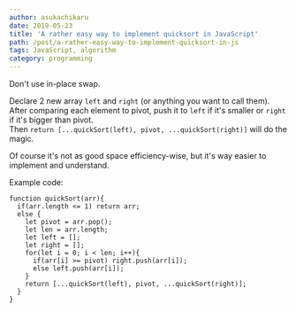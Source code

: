 ```yaml
---
author: asukachikaru
date: 2019-05-23
title: 'A rather easy way to implement quicksort in JavaScript'
path: /post/a-rather-easy-way-to-implement-quicksort-in-js
tags: JavaScript, algorithm
category: programming
---
```


Don't use in-place swap.

Declare 2 new array `left` and `right` (or anything you want to call them).<br>
After comparing each element to pivot, push it to `left` if it's smaller or `right` if it's bigger than pivot.<br>
Then `return [...quickSort(left), pivot, ...quickSort(right)]` will do the magic.

Of course it's not as good space efficiency-wise, but it's way easier to implement and understand.

Example code:

```
function quickSort(arr){
  if(arr.length <= 1) return arr;
  else {
    let pivot = arr.pop();
    let len = arr.length;
    let left = [];
    let right = [];
    for(let i = 0; i < len; i++){
      if(arr[i] >= pivot) right.push(arr[i]);
      else left.push(arr[i]);
    }
    return [...quickSort(left), pivot, ...quickSort(right)];
  }
}
```
